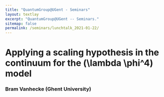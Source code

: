 ```yaml
---
title: "QuantumGroup@UGent - Seminars"
layout: textlay
excerpt: "QuantumGroup@UGent -- Seminars."
sitemap: false
permalink: /seminars/lunchtalk_2021-01-22/
---
```


# Applying a scaling hypothesis in the continuum for the \(\lambda \phi^4\) model
### Bram Vanhecke (Ghent University)

